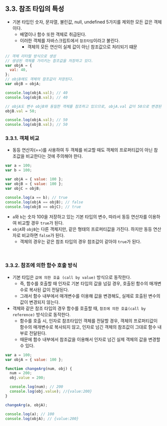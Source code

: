 ## 3.3. 참조 타입의 특성

- 기본 타입인 숫자, 문자열, 불린값, null, undefined 5가지를 제외한 모든 값은 객체이다.
  - 배열이나 함수 또한 객체로 취급된다.
  - 이러한 객체를 자바스크립트에서 `참조타입`이라고 불린다.
    - 객체의 모든 연산이 실제 값이 아닌 참조값으로 처리되기 떄문

```javascript
// 객체 리터럴 방식으로 생성
// 생성된 객체를 가리키는 참조값을 저장하고 있다.
var objA = {
  val: 40,
};
// objB에도 객체의 참조값이 저장된다.
var objB = objA;

console.log(objA.val); // 40
console.log(objB.val); // 40

// objA도 변수 objB와 동일한 객체를 참조하고 있으므로, objA.val 값이 50으로 변경된다.
objB.val = 50;

console.log(objA.val); // 50
console.log(objB.val); // 50
```

### 3.3.1. 객체 비교

- 동등 연산자(==)를 사용하여 두 객체를 비교할 때도 객체의 프로퍼티값이 아닌 참조값을 비교한다는 것에 주의해야 한다.

```javascript
var a = 100;
var b = 100;

var objA = { value: 100 };
var objB = { value: 100 };
var objC = objB;

console.log(a == b); // true
console.log(objA == objB); // false
console.log(objB == objC); // true
```

- `a`와 `b`는 숫자 100을 저장하고 있는 기본 타입의 변수, 따라서 동등 연산자를 이용하여 비교할 경우 `true`가 된다.
- `objA`와 `objB`는 다른 객체지만, 같은 형태의 프로퍼티값을 가진다. 하지만 동등 연산자로 비교하면 `false`가 된다.
  - 객체의 경우는 같은 참조 타입의 경우 참조값이 같아야 `true`가 된다.

<br>

### 3.3.2. 참조에 의한 함수 호출 방식

- 기본 타입은 `값에 의한 호출 (call by value)` 방식으로 동작한다.
  - 즉, 함수를 호출할 때 인자로 기본 타입의 값을 넘길 경우, 호출된 함수의 매개변수로 복사된 값이 전달된다.
  - 그래서 함수 내부에서 매개변수를 이용해 값을 변경해도, 실제로 호출된 변수의 값이 변경되지 않는다.
- 객체와 같은 참조 타입의 경우 함수를 호출할 때, `참조에 의한 호출(call by reference)` 방식으로 동작한다.
  - 함수를 호출 시, 인자로 참조타입인 객체를 전달할 경우, 객체의 프로퍼티값이 함수의 매개변수로 복사되지 않고, 인자로 넘긴 객체의 참조값이 그대로 함수 내부로 전달된다.
  - 때문에 함수 내부에서 참조값을 이용해서 인자로 넘긴 실제 객체의 값을 변경할 수 있다.

```javascript
var a = 100;
var objA = { value: 100 };

function changeArg(num, obj) {
  num = 200;
  obj.value = 200;

  console.log(num); // 200
  console.log(obj.value); //{value:200}
}

changeArg(a, objA);

console.log(a); // 100
console.log(objA); // {value:200}
```
